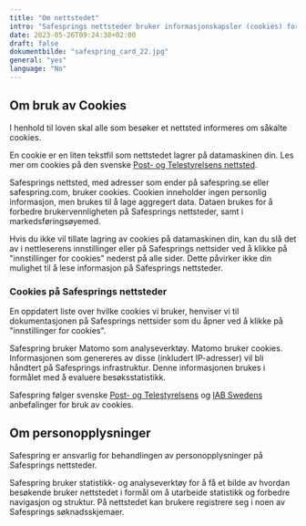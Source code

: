 ```yaml
---
title: "Om nettstedet"
intro: "Safesprings nettsteder bruker informasjonskapsler (cookies) for å forbedre brukervennligheten. Statistikk- og analyseverktøy brukes for å forbedre nettstedet."
date: 2023-05-26T09:24:38+02:00
draft: false
dokumentbilde: "safespring_card_22.jpg"
general: "yes"
language: "No"
---
```


## Om bruk av Cookies
I henhold til loven skal alle som besøker et nettsted informeres om såkalte cookies.

En cookie er en liten tekstfil som nettstedet lagrer på datamaskinen din. Les mer om cookies på den svenske [Post- og Telestyrelsens nettsted](https://pts.se/internet-och-telefoni/kakor-cookies/ "Post- og Telestyrelsens nettside om Cookies").

Safesprings nettsted, med adresser som ender på safespring.se eller safespring.com, bruker cookies. Cookien inneholder ingen personlig informasjon, men brukes til å lage aggregert data. Dataen brukes for å forbedre brukervennligheten på Safesprings nettsteder, samt i markedsføringsøyemed.

Hvis du ikke vil tillate lagring av cookies på datamaskinen din, kan du slå det av i nettleserens innstillinger eller på Safesprings nettsider ved å klikke på "innstillinger for cookies" nederst på alle sider. Dette påvirker ikke din mulighet til å lese informasjon på Safesprings nettsteder.

### Cookies på Safesprings nettsteder
En oppdatert liste over hvilke cookies vi bruker, henviser vi til dokumentasjonen på Safesprings nettsider som du åpner ved å klikke på "innstillinger for cookies".

Safespring bruker Matomo som analyseverktøy. Matomo bruker cookies. Informasjonen som genereres av disse (inkludert IP-adresser) vil bli håndtert på Safesprings infrastruktur. Denne informasjonen brukes i formålet med å evaluere besøksstatistikk.

Safespring følger svenske [Post- og Telestyrelsens](https://pts.se/internet-och-telefoni/kakor-cookies/ "Post- og Telestyrelsens nettside om Cookies") og [IAB Swedens](http://www.minacookies.se/rekommendation-se/ "IAB Swedens anbefalinger for bruk av cookies") anbefalinger for bruk av cookies.

## Om personopplysninger
Safespring er ansvarlig for behandlingen av personopplysninger på Safesprings nettsteder.

Safespring bruker statistikk- og analyseverktøy for å få et bilde av hvordan besøkende bruker nettstedet i formål om å utarbeide statistikk og forbedre navigasjon og struktur. På nettstedet kan brukere registrere seg i noen av Safesprings søknadsskjemaer.